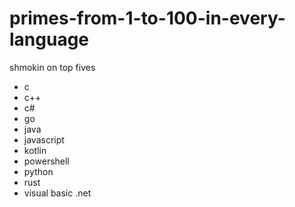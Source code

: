 # primes-from-1-to-100-in-every-language
shmokin on top fives
- c
- c++
- c#
- go
- java
- javascript
- kotlin
- powershell
- python
- rust
- visual basic .net